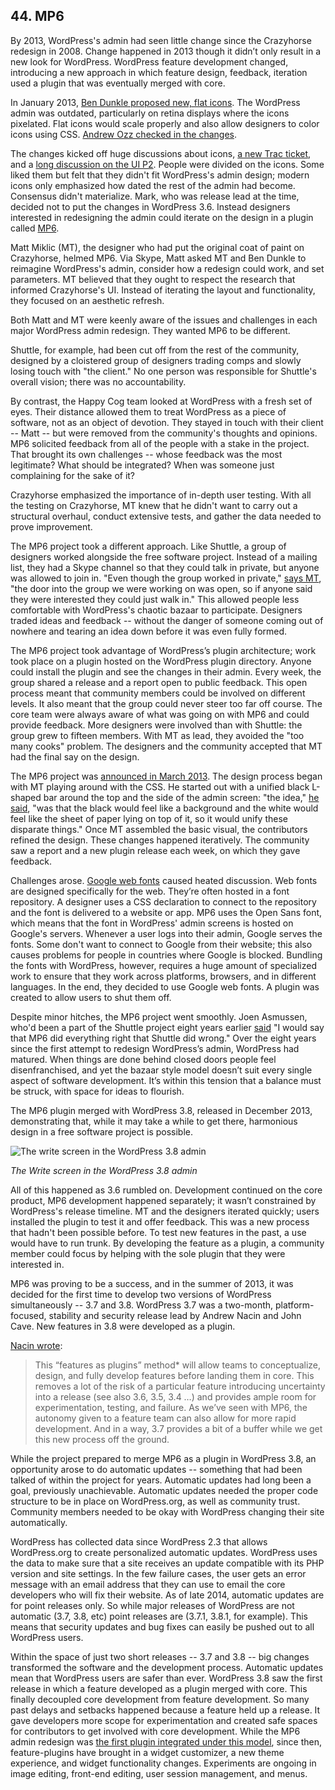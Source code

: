 ## 44. MP6

By 2013, WordPress's admin had seen little change since the Crazyhorse redesign in 2008. Change happened in 2013 though it didn’t only result in a new look for WordPress. WordPress feature development changed, introducing a new approach in which feature design, feedback, iteration used a plugin that was eventually merged with core. 

In January 2013, [Ben Dunkle proposed new, flat icons](https://core.trac.wordpress.org/ticket/23333). The WordPress admin was outdated, particularly on retina displays where the icons pixelated. Flat icons would scale properly and also allow designers to color icons using CSS. [Andrew Ozz checked in the changes](https://core.trac.wordpress.org/changeset/23369). 

The changes kicked off huge discussions about icons, [a new Trac  ticket](https://core.trac.wordpress.org/ticket/23415), and a [long discussion on the UI P2](http://make.wordpress.org/ui/2013/02/12/discuss-icons/). People were divided on the icons. Some liked them but felt that they didn't fit WordPress's admin design; modern icons only emphasized how dated the rest of the admin had become. Consensus didn't materialize. Mark, who was release lead at the time, decided not to put the changes in WordPress 3.6. Instead designers interested in redesigning the admin could iterate on the design in a plugin called [MP6](http://wordpress.org/plugins/mp6/). 	

Matt Miklic (MT), the designer who had put the original coat of paint on Crazyhorse, helmed MP6. Via Skype, Matt asked MT and Ben Dunkle to reimagine WordPress's admin, consider how a redesign could work, and set parameters. MT believed that they ought to respect the research that informed Crazyhorse's UI. Instead of iterating the layout and functionality, they focused on an aesthetic refresh.

Both Matt and MT were keenly aware of the issues and challenges in each major WordPress admin redesign. They wanted MP6 to be different. 

Shuttle, for example, had been cut off from the rest of the community, designed by a cloistered group of designers trading comps and slowly losing touch with "the client." No one person was responsible for Shuttle's overall vision; there was no accountability. 

By contrast, the Happy Cog team looked at WordPress with a fresh set of eyes. Their distance allowed them to treat WordPress as a piece of software, not as an object of devotion. They stayed in touch with their client -- Matt -- but were removed from the community's thoughts and opinions. MP6 solicited feedback from all of the people with a stake in the project. That brought its own challenges -- whose feedback was the most legitimate? What should be integrated? When was someone just complaining for the sake of it?

Crazyhorse emphasized the importance of in-depth user testing. With all the testing on Crazyhorse, MT knew that he didn't want to carry out a structural overhaul, conduct extensive tests, and gather the data needed to prove improvement. 

The MP6 project took a different approach. Like Shuttle, a group of designers worked alongside the free software project. Instead of a mailing list, they had a Skype channel so that they could talk in private, but anyone was allowed to join in. "Even though the group worked in private," [says MT](http://archive.wordpress.org/interviews/2014_02_04_Thomas.html#L76), "the door into the group we were working on was open, so if anyone said they were interested they could just walk in." This allowed people less comfortable with WordPress's chaotic bazaar to participate. Designers traded ideas and feedback -- without the danger of someone coming out of nowhere and tearing an idea down before it was even fully formed. 

The MP6 project took advantage of WordPress’s plugin architecture; work took place on a plugin hosted on the WordPress plugin directory. Anyone could install the plugin and see the changes in their admin. Every week, the group shared a release and a report open to public feedback. This open process meant that community members could be involved on different levels. It also meant that the group could never steer too far off course. The core team were always aware of what was going on with MP6 and could provide feedback. More designers were involved than with Shuttle: the group grew to fifteen members. With MT as lead, they avoided the "too many cooks" problem. The designers and the community accepted that MT had the final say on the design.

The MP6 project was [announced in March 2013](http://make.wordpress.org/ui/2013/03/09/as-a-continuation-of-the-work-begun-in/). The design process began with MT playing around with the CSS. He started out with a unified black L-shaped bar around the top and the side of the admin screen: "the idea," [he said](http://archive.wordpress.org/interviews/2014_02_04_Thomas.html#L104), "was that the black would feel like a background and the white would feel like the sheet of paper lying on top of it, so it would unify these disparate things." Once MT assembled the basic visual, the contributors refined the design. These changes happened iteratively. The community saw a report and a new plugin release each week, on which they gave feedback. 

Challenges arose. [Google web fonts](http://make.wordpress.org/core/2013/11/11/open-sans-bundling-vs-linking/) caused heated discussion. Web fonts are designed specifically for the web. They’re often hosted in a font repository. A designer uses a CSS declaration to connect to the repository and the font is delivered to a website or app. MP6 uses the Open Sans font, which means that the font in WordPress' admin screens is hosted on Google's servers. Whenever a user logs into their admin, Google serves the fonts. Some don't want to connect to Google from their website; this also causes problems for people in countries where Google is blocked. Bundling the fonts with WordPress, however, requires a huge amount of specialized work to ensure that they work across platforms, browsers, and in different languages. In the end, they decided to use Google web fonts. A plugin was created to allow users to shut them off. 

Despite minor hitches, the MP6 project went smoothly. Joen Asmussen, who'd been a part of the Shuttle project eight years earlier [said](http://archive.wordpress.org/interviews/2013_11_05_Asmussen.html#L73) "I would say that MP6 did everything right that Shuttle did wrong." Over the eight years since the first attempt to redesign WordPress’s admin, WordPress had matured. When things are done behind closed doors people feel disenfranchised, and yet the bazaar style model doesn’t suit every single aspect of software development. It’s within this tension that a balance must be struck, with space for ideas to flourish.

The MP6 plugin merged with WordPress 3.8, released in December 2013, demonstrating that, while it may take a while to get there, harmonious design in a free software project is possible. 

<img alt="The write screen in the WordPress 3.8 admin" src="../../Resources/images/45/mp6.jpg" />

*The Write screen in the WordPress 3.8 admin*

All of this happened as 3.6 rumbled on. Development continued on the core product, MP6 development happened separately; it wasn’t constrained by WordPress's release timeline. MT and the designers iterated quickly; users installed the plugin to test it and offer feedback. This was a new process that hadn't been possible before. To test new features in the past, a use would have to run trunk. By developing the feature as a plugin, a community member could focus by helping with the sole plugin that they were interested in.

MP6 was proving to be a success, and in the summer of 2013, it was decided for the first time to develop two versions of WordPress simultaneously -- 3.7 and 3.8. WordPress 3.7 was a two-month, platform-focused, stability and security release lead by Andrew Nacin and John Cave. New features in 3.8 were developed as a plugin.	

[Nacin wrote](https://make.wordpress.org/core/2013/08/07/wordpress-3-8-meeting-thursday-august-8/):	

> This “features as plugins” method* will allow teams to conceptualize, design, and fully develop features before landing them in core. This removes a lot of the risk of a particular feature introducing uncertainty into a release (see also 3.6, 3.5, 3.4 …) and provides ample room for experimentation, testing, and failure. As we’ve seen with MP6, the autonomy given to a feature team can also allow for more rapid development. And in a way, 3.7 provides a bit of a buffer while we get this new process off the ground.

While the project prepared to merge MP6 as a plugin in WordPress 3.8, an opportunity arose to do automatic updates -- something that had been talked of within the project for years. Automatic updates had long been a goal, previously unachievable. Automatic updates needed the proper code structure to be in place on WordPress.org, as well as community trust. Community members needed to be okay with WordPress changing their site automatically. 

WordPress has collected data since WordPress 2.3 that allows WordPress.org to create personalized automatic updates. WordPress uses the data to make sure that a site receives an update compatible with its PHP version and site settings. In the few failure cases, the user gets an error message with an email address that they can use to email the core developers who will fix their website. As of late 2014, automatic updates are for point releases only. So while major releases of WordPress are not automatic (3.7, 3.8, etc) point releases are (3.7.1, 3.8.1, for example). This means that security updates and bug fixes can easily be pushed out to all WordPress users. 

Within the space of just two short releases -- 3.7 and 3.8 -- big changes transformed the software and the development process. Automatic updates mean that WordPress users are safer than ever. WordPress 3.8 saw the first release in which a feature developed as a plugin merged with core. This finally decoupled core development from feature development. So many past delays and setbacks happened because a feature held up a release. It gave developers more scope for experimentation and created safe spaces for contributors to get involved with core development. While the MP6 admin redesign was [the first plugin integrated under this model](http://make.wordpress.org/core/2013/10/23/mp6-3-8-proposal/), since then, feature-plugins have brought in a widget customizer, a new theme experience, and widget functionality changes. Experiments are ongoing in image editing, front-end editing, user session management, and menus.
